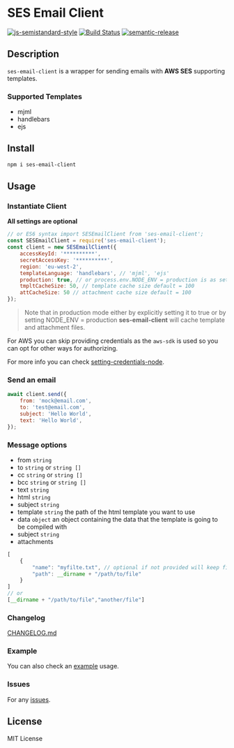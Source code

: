 # SES Email Client

[![js-semistandard-style](https://img.shields.io/badge/code%20style-semistandard-brightgreen.svg)](https://github.com/standard/semistandard)
[![Build Status](https://travis-ci.com/gkampitakis/ses-email-client.svg?branch=master)](https://travis-ci.com/gkampitakis/ses-email-client)
[![semantic-release](https://img.shields.io/badge/%20%20%F0%9F%93%A6%F0%9F%9A%80-semantic--release-e10079.svg)](https://github.com/semantic-release/semantic-release)

## Description

`ses-email-client` is a wrapper for sending emails with **AWS SES** supporting templates.

### Supported Templates

-   mjml
-   handlebars
-   ejs

## Install

```bash
npm i ses-email-client
```

## Usage

### Instantiate Client

**All settings are optional**

```javascript
// or ES6 syntax import SESEmailClient from 'ses-email-client';
const SESEmailClient = require('ses-email-client');
const client = new SESEmailClient({
    accessKeyId: '**********',
    secretAccessKey: '**********',
    region: 'eu-west-2',
    templateLanguage: 'handlebars', // 'mjml', 'ejs'
    production: true, // or process.env.NODE_ENV = production is as setting to true
    tmpltCacheSize: 50, // template cache size default = 100
    attCacheSize: 50 // attachment cache size default = 100
});
```

> Note that in production mode either by explicitly setting it to true or by setting NODE_ENV = production **ses-email-client** will cache template and attachment files.

For AWS you can skip providing credentials as the `aws-sdk` is used so you can opt for other ways for authorizing.

For more info you can check [setting-credentials-node](https://docs.aws.amazon.com/sdk-for-javascript/v2/developer-guide/setting-credentials-node.html).

### Send an email

```javascript
await client.send({
    from: 'mock@email.com',
    to: 'test@email.com',
    subject: 'Hello World',
    text: 'Hello World',
});
```

### Message options

-   from `string`
-   to `string` or `string []`
-   cc `string` or `string []`
-   bcc `string` or `string []`
-   text `string`
-   html `string`
-   subject `string`
-   template `string` the path of the html template you want to use
-   data `object` an object containing the data that the template is going to be compiled with
-   subject `string`
-   attachments
```js
[
    {
        "name": "myfilte.txt", // optional if not provided will keep filename
        "path": __dirname + "/path/to/file"
    }
] 
// or 
[__dirname + "/path/to/file","another/file"]
```

### Changelog

[CHANGELOG.md](./CHANGELOG.md)

### Example

You can also check an [example](./example) usage.

### Issues

For any [issues](https://github.com/gkampitakis/ses-email-client/issues).

## License 

MIT License